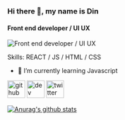 
### Hi there 👋, my name is Din
#### Front end developer / UI  UX 
![Front end developer / UI  UX ](https://images.pexels.com/photos/3801516/pexels-photo-3801516.jpeg?auto=compress&cs=tinysrgb&dpr=2&h=650&w=940)


Skills:  REACT / JS / HTML / CSS 

- 🌱 I’m currently learning Javascript 


[<img src='https://cdn.jsdelivr.net/npm/simple-icons@3.0.1/icons/github.svg' alt='github' height='40'>](https://github.com/dinndev)  [<img src='https://cdn.jsdelivr.net/npm/simple-icons@3.0.1/icons/dev-dot-to.svg' alt='dev' height='40'>](https://dev.to/@dinndev)  [<img src='https://cdn.jsdelivr.net/npm/simple-icons@3.0.1/icons/twitter.svg' alt='twitter' height='40'>](https://twitter.com/@dinndevv)  

[![Anurag's github stats](https://github-readme-stats.vercel.app/api?username=dinndev)](https://github.com/anuraghazra/github-readme-stats)



